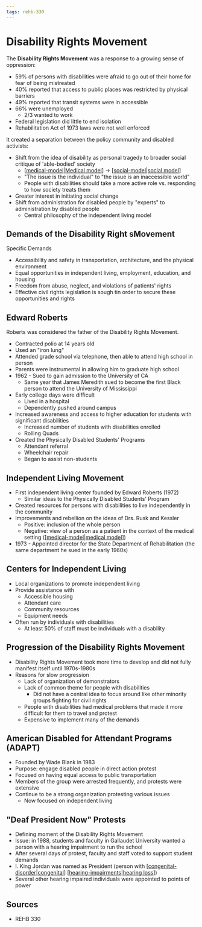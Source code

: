 ```yaml
---
tags: rehb-330
---
```


# Disability Rights Movement

The **Disability Rights Movement**  was a response to a growing sense of oppression:

- 59% of persons with disabilities were afraid to go out of their home for fear of being mistreated
- 40% reported that access to public places was restricted by physical barriers
- 49% reported that transit systems were in accessible
- 66% were unemployed
  - 2/3 wanted to work
- Federal legislation did little to end isolation
- Rehabilitation Act of 1973 laws were not well enforced

It created a separation between the policy community and disabled activists:

- Shift from the idea of disability as personal tragedy to broader social critique of 'able-bodied' society
  - [[medical-model|Medical model]] -> [[social-model|social model]]
  - "The issue is the individual" to "the issue is an inaccessible world"
  - People with disabilities should take a more active role vs. responding to how society treats them
- Greater interest in initiating social change
- Shift from administration for disabled people by "experts" to administration by disabled people
  - Central philosophy of the independent living model

## Demands of the Disability Right sMovement

Specific Demands

- Accessibility and safety in transportation, architecture, and the physical environment
- Equal opportunities in independent living, employment, education, and housing
- Freedom from abuse, neglect, and violations of patients' rights
- Effective civil rights legislation is sough tin order to secure these opportunities and rights
  
## Edward Roberts

Roberts was considered the father of the Disability Rights Movement.

- Contracted polio at 14 years old
- Used an "iron lung"
- Attended grade school via telephone, then able to attend high school in person
- Parents were instrumental in allowing him to graduate high school
- 1962 - Sued to gain admission to the University of CA
  - Same year that James Meredith sued to become the first Black person to attend the University of Mississippi
- Early college days were difficult
  - Lived in a hospital
  - Dependently pushed around campus
- Increased awareness and access to higher education for students with significant disabilities
  - Increased number of students with disabilities enrolled
  - Rolling Quads
- Created the Physically Disabled Students' Programs
  - Attendant referral
  - Wheelchair repair
  - Began to assist non-students

## Independent Living Movement

- First independent living center founded by Edward Roberts (1972)
  - Similar ideas to the Physically Disabled Students' Program
- Created resources for persons with disabilities to live independently in the community
- Improvements and rebellion on the ideas of Drs. Rusk and Kessler
  - Positive: inclusion of the whole person
  - Negative: view of a person as a patient in the context of the medical setting ([[medical-model|medical model]])
- 1973 - Appointed director for the State Department of Rehabilitation (the same department he sued in the early 1960s)

## Centers for Independent Living

- Local organizations to promote independent living
- Provide assistance with
  - Accessible housing
  - Attendant care
  - Community resources
  - Equipment needs
- Often run by individuals with disabilities
  - At least 50% of staff must be individuals with a disability

## Progression of the Disability Rights Movement

- Disability Rights Movement took more time to develop and did not fully manifest itself until 1970s-1980s
- Reasons for slow progression
  - Lack of organization of demonstrators
  - Lack of common theme for people with disabilities
    - Did not have a central idea to focus around like other minority groups fighting for civil rights
  - People with disabilities had medical problems that made it more difficult for them to travel and protest
  - Expensive to implement many of the demands

## American Disabled for Attendant Programs (ADAPT)

- Founded by Wade Blank in 1983
- Purpose: engage disabled people in direct action protest
- Focused on having equal access to public transportation
- Members of the group were arrested frequently, and protests were extensive
- Continue to be a strong organization protesting various issues
  - Now focused on independent living


## "Deaf President Now" Protests

- Defining moment of the Disability Rights Movement
- Issue: in 1988, students and faculty in Gallaudet University wanted a person with a hearing impairment to run the school
- After several days of protest, faculty and staff voted to support student demands
- I. King Jordan was named as President (person with [[congenital-disorder|congenital]] [[hearing-impairments|hearing loss]])
- Several other hearing impaired individuals were appointed to points of power

## Sources

- REHB 330

[//begin]: # "Autogenerated link references for markdown compatibility"
[medical-model|Medical model]: medical-model "Medical model"
[social-model|social model]: social-model "Social model"
[medical-model|medical model]: medical-model "Medical model"
[congenital-disorder|congenital]: congenital-disorder "Congenital disorder"
[hearing-impairments|hearing loss]: hearing-impairments "Hearing impairments"
[//end]: # "Autogenerated link references"